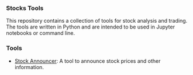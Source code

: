 ### Stocks Tools

This repository contains a collection of tools for stock analysis and trading. 
The tools are written in Python and are intended to be used in Jupyter notebooks or command line.

### Tools
- [Stock Announcer](./stock_announcer/README.md): A tool to announce stock prices and other information.
